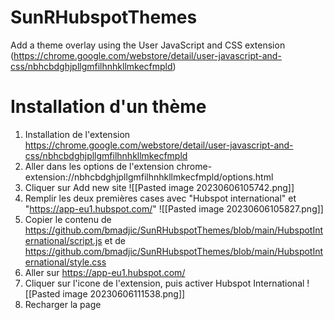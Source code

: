 # SunRHubspotThemes
Add a theme overlay using the User JavaScript and CSS extension (https://chrome.google.com/webstore/detail/user-javascript-and-css/nbhcbdghjpllgmfilhnhkllmkecfmpld)

# Installation d'un thème
1. Installation de l'extension https://chrome.google.com/webstore/detail/user-javascript-and-css/nbhcbdghjpllgmfilhnhkllmkecfmpld
2. Aller dans les options de l'extension chrome-extension://nbhcbdghjpllgmfilhnhkllmkecfmpld/options.html 
3. Cliquer sur Add new site ![[Pasted image 20230606105742.png]]
4. Remplir les deux premières cases avec "Hubspot international" et "https://app-eu1.hubspot.com/" ![[Pasted image 20230606105827.png]]
5. Copier le contenu de https://github.com/bmadjic/SunRHubspotThemes/blob/main/HubspotInternational/script.js et de https://github.com/bmadjic/SunRHubspotThemes/blob/main/HubspotInternational/style.css 
6. Aller sur https://app-eu1.hubspot.com/
7. Cliquer sur l'icone de l'extension, puis activer Hubspot International  ![[Pasted image 20230606111538.png]]
8. Recharger la page
